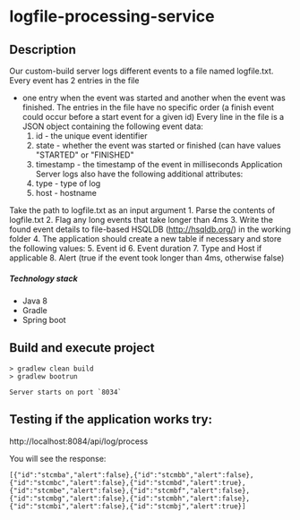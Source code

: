 # logfile-processing-service

## Description 
Our custom-build server logs different events to a file named logfile.txt. Every event has 2 entries in the file
- one entry when the event was started and another when the event was finished. The entries in the file
have no specific order (a finish event could occur before a start event for a given id)
Every line in the file is a JSON object containing the following event data:
    1. id - the unique event identifier
    2. state - whether the event was started or finished (can have values "STARTED" or "FINISHED"
    3. timestamp - the timestamp of the event in milliseconds
Application Server logs also have the following additional attributes:
    4. type - type of log
    5. host - hostname
 
Take the path to logfile.txt as an input argument
    1. Parse the contents of logfile.txt
    2. Flag any long events that take longer than 4ms
    3. Write the found event details to file-based HSQLDB (http://hsqldb.org/) in the working folder
    4. The application should create a new table if necessary and store the following values:
    5. Event id
    6. Event duration
    7. Type and Host if applicable
    8. Alert (true if the event took longer than 4ms, otherwise false)

##### Technology stack
* Java  8
* Gradle
* Spring boot

## Build and execute project
```console
> gradlew clean build
> gradlew bootrun

Server starts on port `8034`
```

## Testing if the application works try:
http://localhost:8084/api/log/process

You will see the response: 
```
[{"id":"stcmba","alert":false},{"id":"stcmbb","alert":false},{"id":"stcmbc","alert":false},{"id":"stcmbd","alert":true},{"id":"stcmbe","alert":false},{"id":"stcmbf","alert":false},{"id":"stcmbg","alert":false},{"id":"stcmbh","alert":false},{"id":"stcmbi","alert":false},{"id":"stcmbj","alert":true}]
```
```
